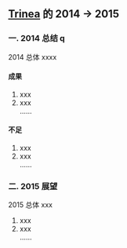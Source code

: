 [Trinea](https://github.com/trinea) 的 2014 -> 2015
-------------
### 一. 2014 总结 q
2014 总体 xxxx

#### 成果
1. xxx  
2. xxx  
……

#### 不足
1. xxx  
2. xxx  
……

### 二. 2015 展望
2015 总体 xxx

1. xxx  
2. xxx  
……
